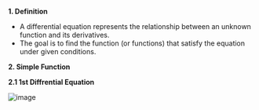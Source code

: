 <b>1. Definition </b>
  - A differential equation represents the relationship between an unknown function and its derivatives.
  - The goal is to find the function (or functions) that satisfy the equation under given conditions.


<b>2. Simple Function</b><br>

<b>2.1 1st Diffrential Equation</b>

![image](https://github.com/user-attachments/assets/89f3f573-0b75-4d3b-b294-49a3b5bbad6a)



